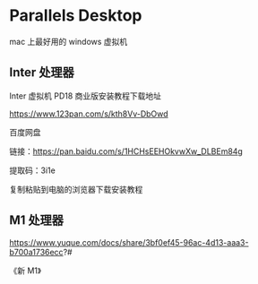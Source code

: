 # Parallels Desktop

mac 上最好用的 windows 虚拟机

## Inter 处理器

Inter 虚拟机 PD18 商业版安装教程下载地址

<https://www.123pan.com/s/kth8Vv-DbOwd>

百度网盘

链接：<https://pan.baidu.com/s/1HCHsEEHOkvwXw_DLBEm84g>

提取码：3i1e

复制粘贴到电脑的浏览器下载安装教程

## M1 处理器

<https://www.yuque.com/docs/share/3bf0ef45-96ac-4d13-aaa3-b700a1736ecc>?#

《新 M1》
